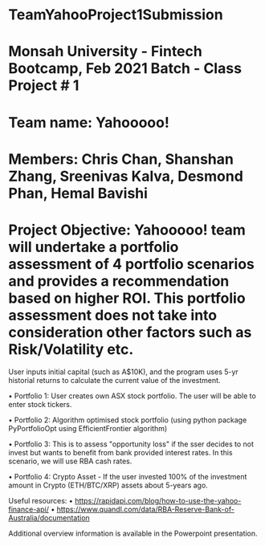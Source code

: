 # TeamYahooProject1Submission

# Monsah University - Fintech Bootcamp, Feb 2021 Batch - Class Project # 1

# Team name: Yahooooo!

# Members: Chris Chan, Shanshan Zhang, Sreenivas Kalva, Desmond Phan, Hemal Bavishi

# Project Objective: Yahooooo! team  will undertake a portfolio assessment of 4 portfolio scenarios and provides a recommendation based on higher ROI. This portfolio assessment does not take into consideration other factors such as Risk/Volatility etc.

User inputs initial capital (such as A$10K), and the program uses 5-yr historial returns to calculate the current value of the investment.

•	Portfolio 1: User creates  own ASX stock portfolio. The user will be able to enter stock tickers.

•	Portfolio 2: Algorithm optimised stock portfolio (using python package PyPortfolioOpt using EfficientFrontier algorithm)

•	Portfolio 3: This is to assess "opportunity loss" if the sser decides to not invest but wants to benefit from bank provided interest rates. In this scenario, we will use RBA cash rates.

•	Portfolio 4: Crypto Asset - If the user invested 100% of the investment amount in Crypto (ETH/BTC/XRP) assets about 5-years ago.

Useful resources:
•	https://rapidapi.com/blog/how-to-use-the-yahoo-finance-api/
•	https://www.quandl.com/data/RBA-Reserve-Bank-of-Australia/documentation

Additional overview information is available in the Powerpoint presentation.
